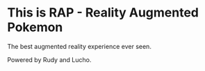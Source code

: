 # This is RAP - Reality Augmented Pokemon
The best augmented reality experience ever seen.

Powered by Rudy and Lucho.
